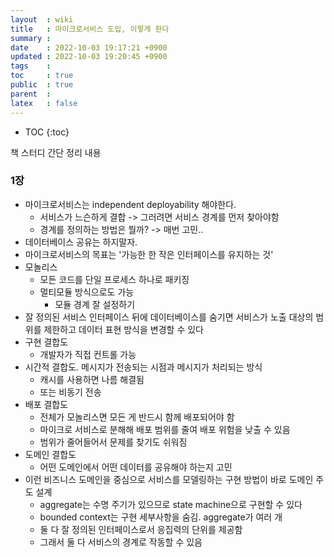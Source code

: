 ```yaml
---
layout  : wiki
title   : 마이크로서비스 도입, 이렇게 한다
summary : 
date    : 2022-10-03 19:17:21 +0900
updated : 2022-10-03 19:20:45 +0900
tags    : 
toc     : true
public  : true
parent  : 
latex   : false
---
```

* TOC
{:toc}

책 스터디 간단 정리 내용

### 1장

- 마이크로서비스는 independent deployability 해야한다.
    - 서비스가 느슨하게 결합 -> 그러려면 서비스 경계를 먼저 찾아야함
    - 경계를 정의하는 방법은 뭘까? -> 매번 고민..
- 데이터베이스 공유는 하지말자.
- 마이크로서비스의 목표는 '가능한 한 작은 인터페이스를 유지하는 것'
- 모놀리스
    - 모든 코드를 단일 프로세스 하나로 패키징
    - 멀티모듈 방식으로도 가능
        - 모듈 경계 잘 설정하기
- 잘 정의된 서비스 인터페이스 뒤에 데이터베이스를 숨기면 서비스가 노출 대상의 범위를 제한하고 데이터 표현 방식을 변경할 수 있다
- 구현 결합도
    - 개발자가 직접 컨트롤 가능
- 시간적 결합도. 메시지가 전송되는 시점과 메시지가 처리되는 방식
    - 캐시를 사용하면 나름 해결됨
    - 또는 비동기 전송
- 배포 결합도
    - 전체가 모놀리스면 모든 게 반드시 함께 배포되어야 함
    - 마이크로 서비스로 분해해 배포 범위를 줄여 배포 위험을 낮출 수 있음
    - 범위가 줄어들어서 문제를 찾기도 쉬워짐
- 도메인 결합도
    - 어떤 도메인에서 어떤 데이터를 공유해야 하는지 고민
- 이런 비즈니스 도메인을 중심으로 서비스를 모델링하는 구현 방법이 바로 도메인 주도 설계
    - aggregate는 수명 주기가 있으므로 state machine으로 구현할 수 있다
    - bounded context는 구현 세부사항을 숨김. aggregate가 여러 개
    - 둘 다 잘 정의된 인터페이스로서 응집력의 단위를 제공함
    - 그래서 둘 다 서비스의 경계로 작동할 수 있음
